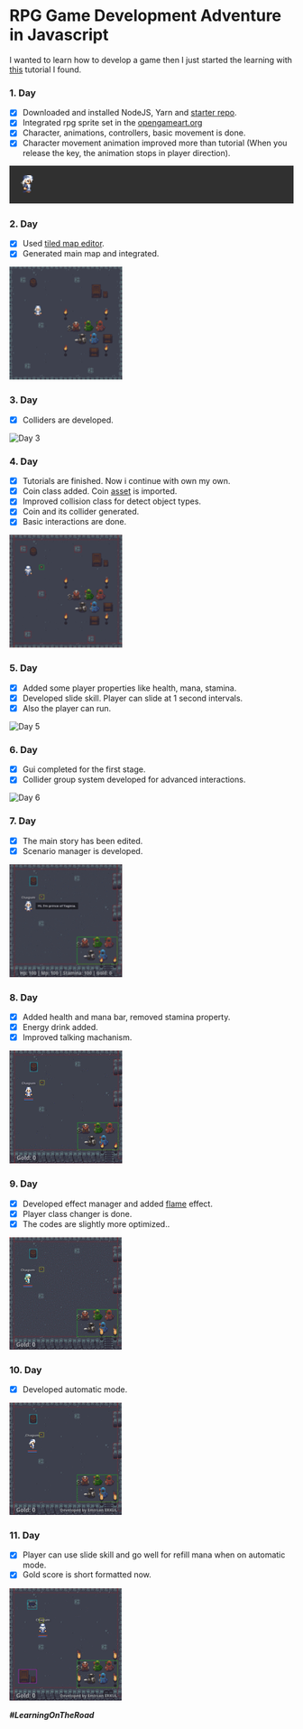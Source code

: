 # RPG Game Development Adventure in Javascript

I wanted to learn how to develop a game then I just started the learning with [this](https://www.youtube.com/watch?v=5Iq0TcMdvBw) tutorial I found.


### 1. Day
 - [x] Downloaded and installed NodeJS, Yarn and [starter repo](https://github.com/dajack05/simple-dev-starter).
 - [x] Integrated rpg sprite set in the [opengameart.org](https://opengameart.org/content/antifareas-rpg-sprite-set-1-enlarged-w-transparent-background)
 - [x] Character, animations, controllers, basic movement is done.
 - [x] Character movement animation improved more than tutorial (When you release the key, the animation stops in player direction).

![Day 1](https://raw.githubusercontent.com/emircanerkul/rpg-game-development-adventure/master/gifs/day1.gif)

### 2. Day
 - [x] Used [tiled map editor](https://www.mapeditor.org/).
 - [x] Generated main map and integrated.

![Day 2](https://raw.githubusercontent.com/emircanerkul/rpg-game-development-adventure/master/gifs/day2.gif)

### 3. Day
 - [x] Colliders are developed.

![Day 3](https://raw.githubusercontent.com/emircanerkul/rpg-game-development-adventure/master/gifs/day3.gif)

### 4. Day
 - [x] Tutorials are finished. Now i continue with own my own.
 - [x] Coin class added. Coin [asset](https://opengameart.org/content/gold-treasure-icons-16x16) is imported.
 - [x] Improved collision class for detect object types.
 - [x] Coin and its collider generated.
 - [x] Basic interactions are done.

![Day 4](https://raw.githubusercontent.com/emircanerkul/rpg-game-development-adventure/master/gifs/day4.gif)

### 5. Day
 - [x] Added some player properties like health, mana, stamina.
 - [x] Developed slide skill. Player can slide at 1 second intervals.
 - [x] Also the player can run.

![Day 5](https://raw.githubusercontent.com/emircanerkul/rpg-game-development-adventure/master/gifs/day5.gif)

### 6. Day
 - [x] Gui completed for the first stage.
 - [x] Collider group system developed for advanced interactions.

![Day 6](https://raw.githubusercontent.com/emircanerkul/rpg-game-development-adventure/master/gifs/day6.gif)

### 7. Day
 - [x] The main story has been edited.
 - [x] Scenario manager is developed.

![Day 7](https://raw.githubusercontent.com/emircanerkul/rpg-game-development-adventure/master/gifs/day7.gif)

### 8. Day
 - [x] Added health and mana bar, removed stamina property.
 - [x] Energy drink added.
 - [x] Improved talking machanism.

![Day 8](https://raw.githubusercontent.com/emircanerkul/rpg-game-development-adventure/master/gifs/day8.gif)

### 9. Day
 - [x] Developed effect manager and added [flame](https://opengameart.org/content/animated-flame-texture) effect.
 - [x] Player class changer is done.
 - [x] The codes are slightly more optimized..

![Day 9](https://raw.githubusercontent.com/emircanerkul/rpg-game-development-adventure/master/gifs/day9.gif)

### 10. Day
 - [x] Developed automatic mode.

![Day 10](https://raw.githubusercontent.com/emircanerkul/rpg-game-development-adventure/master/gifs/day10.gif)

### 11. Day
 - [x] Player can use slide skill and go well for refill mana when on automatic mode.
 - [x] Gold score is short formatted now.

![Day 11](https://raw.githubusercontent.com/emircanerkul/rpg-game-development-adventure/master/gifs/day11.gif)

***#LearningOnTheRoad***
